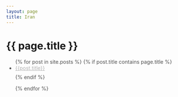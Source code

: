 ```yaml
---
layout: page
title: Iran
---
```



<h1 class="page-title">{{ page.title }}</h1>

<section class="recent-posts">
<div class="row listrecent">
<ul style="color: #515151; padding-left:25px">
{% for post in site.posts %}
{% if post.title contains page.title %}
    <li style="margin-bottom:0.5rem">
    <a style="color: #B2B2B2" href="{{post.url}}">{{post.title}}</a>
    </li>
{% endif %}    

{% endfor %}
</ul>
</div>
</section>
